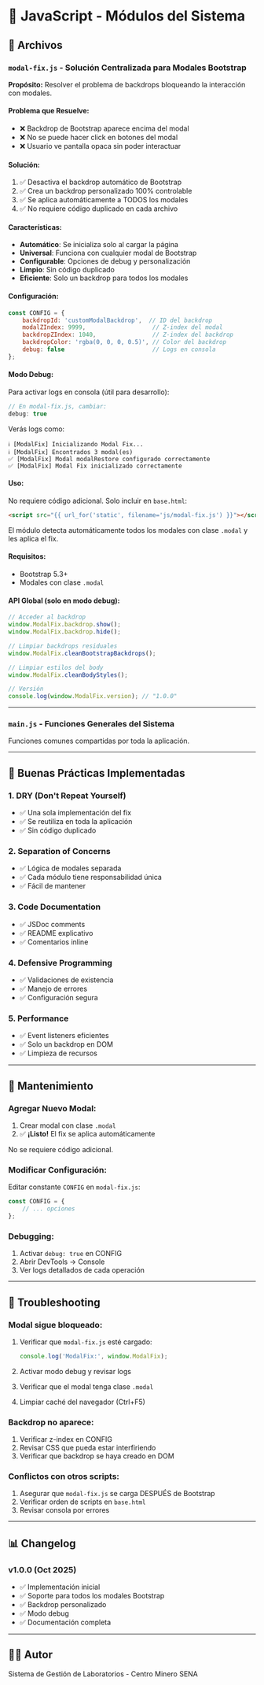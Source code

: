 # 📁 JavaScript - Módulos del Sistema

## 🎯 Archivos

### **`modal-fix.js`** - Solución Centralizada para Modales Bootstrap

**Propósito:** Resolver el problema de backdrops bloqueando la interacción con modales.

#### **Problema que Resuelve:**
- ❌ Backdrop de Bootstrap aparece encima del modal
- ❌ No se puede hacer click en botones del modal
- ❌ Usuario ve pantalla opaca sin poder interactuar

#### **Solución:**
1. ✅ Desactiva el backdrop automático de Bootstrap
2. ✅ Crea un backdrop personalizado 100% controlable
3. ✅ Se aplica automáticamente a TODOS los modales
4. ✅ No requiere código duplicado en cada archivo

#### **Características:**
- **Automático**: Se inicializa solo al cargar la página
- **Universal**: Funciona con cualquier modal de Bootstrap
- **Configurable**: Opciones de debug y personalización
- **Limpio**: Sin código duplicado
- **Eficiente**: Solo un backdrop para todos los modales

#### **Configuración:**

```javascript
const CONFIG = {
    backdropId: 'customModalBackdrop',  // ID del backdrop
    modalZIndex: 9999,                   // Z-index del modal
    backdropZIndex: 1040,                // Z-index del backdrop
    backdropColor: 'rgba(0, 0, 0, 0.5)', // Color del backdrop
    debug: false                         // Logs en consola
};
```

#### **Modo Debug:**

Para activar logs en consola (útil para desarrollo):

```javascript
// En modal-fix.js, cambiar:
debug: true
```

Verás logs como:
```
ℹ️ [ModalFix] Inicializando Modal Fix...
ℹ️ [ModalFix] Encontrados 3 modal(es)
✅ [ModalFix] Modal modalRestore configurado correctamente
✅ [ModalFix] Modal Fix inicializado correctamente
```

#### **Uso:**

No requiere código adicional. Solo incluir en `base.html`:

```html
<script src="{{ url_for('static', filename='js/modal-fix.js') }}"></script>
```

El módulo detecta automáticamente todos los modales con clase `.modal` y les aplica el fix.

#### **Requisitos:**
- Bootstrap 5.3+
- Modales con clase `.modal`

#### **API Global (solo en modo debug):**

```javascript
// Acceder al backdrop
window.ModalFix.backdrop.show();
window.ModalFix.backdrop.hide();

// Limpiar backdrops residuales
window.ModalFix.cleanBootstrapBackdrops();

// Limpiar estilos del body
window.ModalFix.cleanBodyStyles();

// Versión
console.log(window.ModalFix.version); // "1.0.0"
```

---

### **`main.js`** - Funciones Generales del Sistema

Funciones comunes compartidas por toda la aplicación.

---

## 🎨 Buenas Prácticas Implementadas

### **1. DRY (Don't Repeat Yourself)**
- ✅ Una sola implementación del fix
- ✅ Se reutiliza en toda la aplicación
- ✅ Sin código duplicado

### **2. Separation of Concerns**
- ✅ Lógica de modales separada
- ✅ Cada módulo tiene responsabilidad única
- ✅ Fácil de mantener

### **3. Code Documentation**
- ✅ JSDoc comments
- ✅ README explicativo
- ✅ Comentarios inline

### **4. Defensive Programming**
- ✅ Validaciones de existencia
- ✅ Manejo de errores
- ✅ Configuración segura

### **5. Performance**
- ✅ Event listeners eficientes
- ✅ Solo un backdrop en DOM
- ✅ Limpieza de recursos

---

## 📝 Mantenimiento

### **Agregar Nuevo Modal:**

1. Crear modal con clase `.modal`
2. ✅ **¡Listo!** El fix se aplica automáticamente

No se requiere código adicional.

### **Modificar Configuración:**

Editar constante `CONFIG` en `modal-fix.js`:

```javascript
const CONFIG = {
    // ... opciones
};
```

### **Debugging:**

1. Activar `debug: true` en CONFIG
2. Abrir DevTools → Console
3. Ver logs detallados de cada operación

---

## 🐛 Troubleshooting

### **Modal sigue bloqueado:**

1. Verificar que `modal-fix.js` esté cargado:
   ```javascript
   console.log('ModalFix:', window.ModalFix);
   ```

2. Activar modo debug y revisar logs

3. Verificar que el modal tenga clase `.modal`

4. Limpiar caché del navegador (Ctrl+F5)

### **Backdrop no aparece:**

1. Verificar z-index en CONFIG
2. Revisar CSS que pueda estar interfiriendo
3. Verificar que backdrop se haya creado en DOM

### **Conflictos con otros scripts:**

1. Asegurar que `modal-fix.js` se carga DESPUÉS de Bootstrap
2. Verificar orden de scripts en `base.html`
3. Revisar consola por errores

---

## 📊 Changelog

### **v1.0.0** (Oct 2025)
- ✅ Implementación inicial
- ✅ Soporte para todos los modales Bootstrap
- ✅ Backdrop personalizado
- ✅ Modo debug
- ✅ Documentación completa

---

## 👨‍💻 Autor

Sistema de Gestión de Laboratorios - Centro Minero SENA
